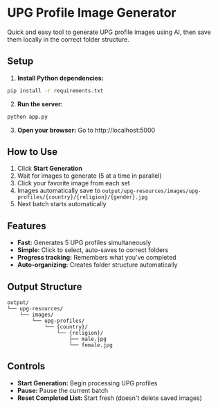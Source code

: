 # UPG Profile Image Generator

Quick and easy tool to generate UPG profile images using AI, then save them locally in the correct folder structure.

## Setup

1. **Install Python dependencies:**
```bash
pip install -r requirements.txt
```

2. **Run the server:**
```bash
python app.py
```

3. **Open your browser:**
Go to http://localhost:5000

## How to Use

1. Click **Start Generation**
2. Wait for images to generate (5 at a time in parallel)
3. Click your favorite image from each set
4. Images automatically save to `output/upg-resources/images/upg-profiles/{country}/{religion}/{gender}.jpg`
5. Next batch starts automatically

## Features

- **Fast:** Generates 5 UPG profiles simultaneously
- **Simple:** Click to select, auto-saves to correct folders
- **Progress tracking:** Remembers what you've completed
- **Auto-organizing:** Creates folder structure automatically

## Output Structure

```
output/
└── upg-resources/
    └── images/
        └── upg-profiles/
            └── {country}/
                └── {religion}/
                    ├── male.jpg
                    └── female.jpg
```

## Controls

- **Start Generation:** Begin processing UPG profiles
- **Pause:** Pause the current batch
- **Reset Completed List:** Start fresh (doesn't delete saved images)
